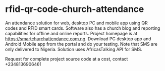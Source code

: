 # rfid-qr-code-church-attendance
An attendance solution for web, desktop PC and mobile app using QR codes and RFID smart cards. Software also has a church blog and reporting capabilities for offline and online reports.
Project homepage is at https://smartchurchattendance.com.ng.
Download PC desktop app and Android Mobile app from the portal and do your testing.
Note that SMS are only delivered to Nigeria. Solution uses AfricasTalking API for SMS.

Request for complete project source code at a cost, contact +2348136906461
